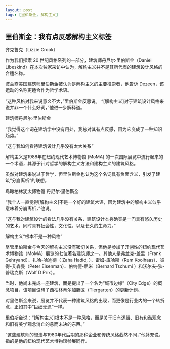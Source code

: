 ```yaml
---
layout: post
tags: [里伯斯金, 解构主义]
---
```


## 里伯斯金：我有点反感解构主义标签

齐克鲁克（Lizzie Crook）

作为我们探索 20 世纪风格系列的一部分，建筑师丹尼尔·里伯斯金（Daniel Libeskind）在本次独家采访中认为，解构主义并不是其所代表的建筑设计风格的合适名称。

波兰裔美国建筑师里伯斯金被认为是解构主义的主要推崇者，他告诉 Dezeen，该运动的名称更适合作为哲学术语。

“这种风格对我来说意义不大，”里伯斯金反思说。 “[解构主义]对于建筑设计风格来说并非一个什么好词，”他进一步解释道。



建筑师丹尼尔·里伯斯金

“我觉得这个词在建筑学中没有用处，我总对其有点反感，因为它变成了一种知识趋势。”

“这与我如何看待建筑设计几乎没有太大关系”

解构主义是1988年在纽约现代艺术博物馆 (MoMA) 的一次国际展览中流行起来的一个术语，其源于针对哲学的解构主义方法和建构主义的建筑风格。

虽然对建筑来说过于哲学，但里伯斯金也认为这个名词具有负面含义，引发了建筑“分崩离析”的联想。


鸟瞰柏林犹太博物馆 丹尼尔·里伯斯金

“我个人一直觉得[解构主义]不是一个好的建筑术语，因为建筑中的解构主义似乎意味着分崩离析，”他说。

“这与我对建筑设计的看法几乎没有关系，建筑设计本身确实是一门具有悠久历史的艺术，同时具有社会性，文化性，以及长久的生命力。”

解构主义“根本不是一种风格”

尽管里伯斯金与今天的解构主义没有密切关系，但他是参加了开创性的纽约现代艺术博物馆（MoMA）展览的七位著名建筑师之一。其他人是弗兰克-盖里（Frank Gehryand）、扎哈-哈迪德（ Zaha Hadid, ）、雷姆-库哈斯（Rem Koolhaas）、彼得-艾森曼（Peter Eisenman）、伯纳德-屈米（Bernard Tschumi ）和沃尔夫-狄-普瑞克斯（Wolf D Prix）。

当时，他尚未完成一座建筑，而是提出了一个名为“城市边缘”（City Edge）的概念项目，该项目设想了西柏林蒂尔加滕区（Tiergarten）的更新计划。

对里伯斯金来说，展览并不代表一种建筑风格的出现，而更像是行业内的一个转折点，正如其中“巨细无遗”一样。

里伯斯金说：“[解构主义]根本不是一种风格，而是关于旧有逻辑、旧有和谐观念和旧有美学观念消亡的悬而未决的东西。”

“这些建筑师的想法与1980年代后期的那种企业和传统风格截然不同，”他补充说，指的是他的纽约现代艺术博物馆参展同行。